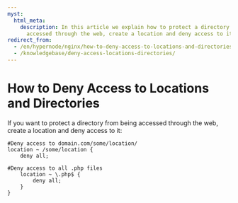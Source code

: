 ```yaml
---
myst:
  html_meta:
    description: In this article we explain how to protect a directory from being
      accessed through the web, create a location and deny access to it.
redirect_from:
  - /en/hypernode/nginx/how-to-deny-access-to-locations-and-directories/
  - /knowledgebase/deny-access-locations-directories/
---
```


<!-- source: https://support.hypernode.com/en/hypernode/nginx/how-to-deny-access-to-locations-and-directories/ -->

# How to Deny Access to Locations and Directories

If you want to protect a directory from being accessed through the web, create a location and deny access to it:

```nginx
#Deny access to domain.com/some/location/
location ~ /some/location {
    deny all;

#Deny access to all .php files
    location ~ \.php$ {
        deny all;
    }
}

```
